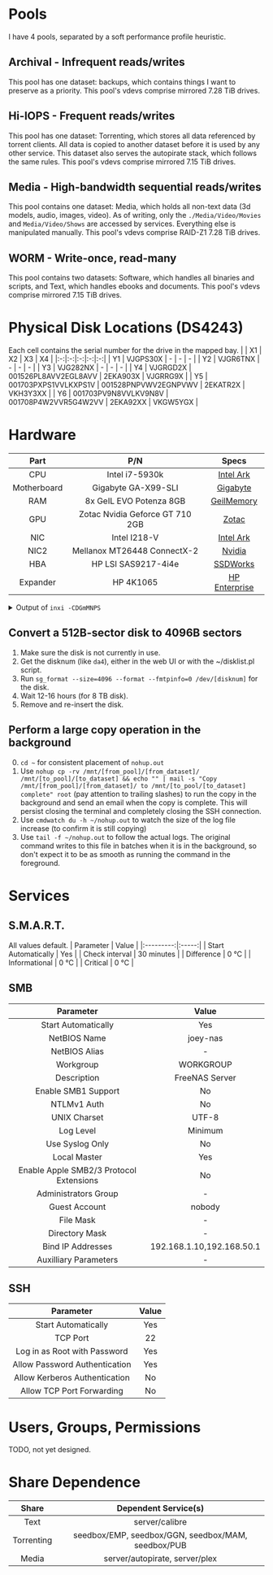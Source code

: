 # Pools
I have 4 pools, separated by a soft performance profile heuristic.
## Archival - Infrequent reads/writes
This pool has one dataset: backups, which contains things I want to preserve as a priority.
This pool's vdevs comprise mirrored 7.28 TiB drives.
## Hi-IOPS - Frequent reads/writes
This pool has one dataset: Torrenting, which stores all data referenced by torrent clients. All data is copied to another dataset before it is used by any other service. This dataset also serves the autopirate stack, which follows the same rules. 
This pool's vdevs comprise mirrored 7.15 TiB drives.
## Media - High-bandwidth sequential reads/writes
This pool contains one dataset: Media, which holds all non-text data (3d models, audio, images, video). As of writing, only the `./Media/Video/Movies` and `Media/Video/Shows` are accessed by services. Everything else is manipulated manually.
This pool's vdevs comprise RAID-Z1 7.28 TiB drives.
## WORM - Write-once, read-many
This pool contains two datasets: Software, which handles all binaries and scripts, and Text, which handles ebooks and documents.
This pool's vdevs comprise mirrored 7.15 TiB drives.

# Physical Disk Locations (DS4243)
Each cell contains the serial number for the drive in the mapped bay.
|  | X1 | X2 | X3 | X4 |
|:-:|:-:|:-:|:-:|:-:|
| Y1 | VJGPS30X             | -                    | - | - | 
| Y2 | VJGR6TNX             | -                    | - | - | 
| Y3 | VJG282NX             | -                    | - | - | 
| Y4 | VJGRGD2X             | 001526PL8AVV2EGL8AVV | 2EKA903X | VJGRRG9X |
| Y5 | 001703PXPS1VVLKXPS1V | 001528PNPVWV2EGNPVWV | 2EKATR2X | VKH3Y3XX |
| Y6 | 001703PV9N8VVLKV9N8V | 001708P4W2VVR5G4W2VV | 2EKA92XX | VKGW5YGX |

# Hardware
| Part | P/N | Specs |
|:----:|:---:|:-----:|
| CPU | Intel i7-5930k | [Intel Ark](https://www.intel.com/content/www/us/en/products/sku/82931/intel-core-i75930k-processor-15m-cache-up-to-3-70-ghz/specifications.html) |
| Motherboard | Gigabyte GA-X99-SLI | [Gigabyte](https://www.gigabyte.com/Motherboard/GA-X99-SLI-rev-10/sp#sp) |
| RAM | 8x GeIL EVO Potenza 8GB | [GeilMemory](http://www.geilmemory.com/product/?id=22) |
| GPU | Zotac Nvidia Geforce GT 710 2GB | [Zotac](https://www.zotac.com/us/product/graphics_card/geforce%C2%AE-gt-710-2gb) |
| NIC | Intel I218-V | [Intel Ark](https://ark.intel.com/content/www/us/en/ark/products/71305/intel-ethernet-connection-i218v.html)
| NIC2 | Mellanox MT26448 ConnectX-2 | [Nvidia](https://network.nvidia.com/related-docs/prod_adapter_cards/ConnectX-2_QSFP_IB_and_%20SFP_10GigE_Card_User_Manual_MHZH29.pdf)
| HBA | HP LSI SAS9217-4i4e | [SSDWorks](https://www.ssdworks.com/datasheets/LSI_SAS9217-4i4e_PB.pdf) |
| Expander | HP 4K1065 | [HP Enterprise](https://support.hpe.com/hpesc/public/docDisplay?docId=emr_na-c04495958) |

<details>
<summary>Output of <code>inxi -CDGmMNPS</code></summary>
<pre><code>
System:    Host: joey-nas.local Kernel: FreeBSD 12.2-RELEASE-p3 amd64 bits: 64 Console: tty pts/0 OS: FreeBSD 12.2-RELEASE-p3 
Machine:   Type: Desktop Mobo: Gigabyte model: X99-SLI-CF v: x.x serial: N/A UEFI: American Megatrends v: F24a rev: 5.6 
           date: 01/11/2018 
Memory:    RAM: total: 63.79 GiB used: 62.25 GiB (97.6%) 
           Array-1: capacity: 512 GiB note: check slots: 8 EC: None 
           Device-1: DIMM_A1 size: 8 GiB speed: 2133 MT/s 
           Device-2: DIMM_A2 size: 8 GiB speed: 2133 MT/s 
           Device-3: DIMM_B1 size: 8 GiB speed: 2133 MT/s 
           Device-4: DIMM_B2 size: 8 GiB speed: 2133 MT/s 
           Device-5: DIMM_C1 size: 8 GiB speed: 2133 MT/s 
           Device-6: DIMM_C2 size: 8 GiB speed: 2133 MT/s 
           Device-7: DIMM_D1 size: 8 GiB speed: 2133 MT/s 
           Device-8: DIMM_D2 size: 8 GiB speed: 2133 MT/s 
CPU:       Info: 12-Core model: Intel Core i7-5930K bits: 64 type: MCP cache: L2: 1.5 MiB note: check 
           Speed: 3500 MHz min/max: N/A Core speed (MHz): N/A 
Graphics:  Device-1: NVIDIA GK208B [GeForce GT 710] driver: vgapci 
           Display: server: No display server data found. Headless machine? tty: 177x51 
           Message: Unable to show advanced data. Required tool glxinfo missing. 
Network:   Device-1: Intel Ethernet I218-V driver: em 
           Device-2: Mellanox MT26448 [ConnectX EN 10GigE PCIe 2.0 5GT/s] driver: mlx4_core 
Drives:    Local Storage: total: raw: 123.17 TiB usable: 85.52 TiB used: 26.49 TiB (31.0%) 
           ID-1: /dev/ada0 vendor: Intel model: SSDSCKGW080A4 DC31 size: 74.53 GiB scheme: GPT 
           ID-2: /dev/da0 vendor: Western Digital model: ATA WDC WD80EZAZ-11T 0A83 size: 7.28 TiB scheme: GPT 
           ID-3: /dev/da1 vendor: Seagate model: ATA ST8000DM004-2CX1 0001 size: 7.28 TiB scheme: GPT 
           ID-4: /dev/da10 vendor: HGST (Hitachi) model: HUH728080AL4200 A7D8 size: 7.28 TiB scheme: GPT 
           ID-5: /dev/da11 vendor: Hitachi model: HUH72808CLAR8000 M7K0 size: 7.28 TiB scheme: GPT 
           ID-6: /dev/da12 vendor: Hitachi model: HUH72808CLAR8000 M7K0 size: 7.28 TiB 
           ID-7: /dev/da13 vendor: HGST (Hitachi) model: H7280A520SUN8.0T PD51 size: 7.15 TiB 
           ID-8: /dev/da14 vendor: Hitachi model: HUH72808CLAR8000 M7K0 size: 7.28 TiB scheme: GPT 
           ID-9: /dev/da15 vendor: Hitachi model: HUH72808CLAR8000 M7K0 size: 7.28 TiB scheme: GPT 
           ID-10: /dev/da16 vendor: Hitachi model: HUH72808CLAR8000 M7K0 size: 7.28 TiB 
           ID-11: /dev/da2 vendor: HGST (Hitachi) model: H7280A520SUN8.0T PD51 size: 7.15 TiB scheme: GPT 
           ID-12: /dev/da3 vendor: HGST (Hitachi) model: H7280A520SUN8.0T PD51 size: 7.15 TiB scheme: GPT 
           ID-13: /dev/da4 vendor: HGST (Hitachi) model: HUH728080AL4200 A7D8 size: 7.28 TiB scheme: GPT 
           ID-14: /dev/da5 vendor: Hitachi model: HUH72808CLAR8000 M7K0 size: 7.28 TiB scheme: GPT 
           ID-15: /dev/da6 vendor: HGST (Hitachi) model: H7280A520SUN8.0T PAG1 size: 7.15 TiB scheme: GPT 
           ID-16: /dev/da7 vendor: HGST (Hitachi) model: H7280A520SUN8.0T PAG1 size: 7.15 TiB scheme: GPT 
           ID-17: /dev/da8 vendor: HGST (Hitachi) model: HUH728080AL4200 A7D8 size: 7.28 TiB scheme: GPT 
           ID-18: /dev/da9 vendor: Hitachi model: HUH72808CLAR8000 M7K0 size: 7.28 TiB scheme: GPT 
Partition: ID-1: / size: 62.24 GiB used: 26.84 GiB (43.1%) fs: zfs logical: freenas-boot/ROOT/FreeNAS-12.0-U2 
           ID-2: swap-1 size: 2 GiB used: 0 KiB (0.0%) fs: swap dev: /dev/mirror/swap0.eli 
           ID-3: swap-2 size: 2 GiB used: 0 KiB (0.0%) fs: swap dev: /dev/mirror/swap1.eli 
           ID-4: swap-3 size: 2 GiB used: 0 KiB (0.0%) fs: swap dev: /dev/mirror/swap2.eli 
           ID-5: swap-4 size: 2 GiB used: 0 KiB (0.0%) fs: swap dev: /dev/mirror/swap3.eli 
           ID-6: swap-5 size: 2 GiB used: 0 KiB (0.0%) fs: swap dev: /dev/mirror/swap4.eli
</code></pre>
</details>

## Convert a 512B-sector disk to 4096B sectors
1. Make sure the disk is not currently in use. 
2. Get the disknum (like `da4`), either in the web UI or with the ~/disklist.pl script.
3. Run `sg_format --size=4096 --format --fmtpinfo=0 /dev/[disknum]` for the disk.
4. Wait 12-16 hours (for 8 TB disk).
5. Remove and re-insert the disk.

## Perform a large copy operation in the background
0. `cd ~` for consistent placement of `nohup.out`
1. Use `nohup cp -rv /mnt/[from_pool]/[from_dataset]/ /mnt/[to_pool]/[to_dataset] && echo "" | mail -s "Copy /mnt/[from_pool]/[from_dataset]/ to /mnt/[to_pool/[to_dataset] complete" root` (pay attention to trailing slashes) to run the copy in the background and send an email when the copy is complete. This will persist closing the terminal and completely closing the SSH connection.
2. Use `cmdwatch du -h ~/nohup.out` to watch the size of the log file increase (to confirm it is still copying)
3. Use `tail -f ~/nohup.out` to follow the actual logs. The original command writes to this file in batches when it is in the background, so don't expect it to be as smooth as running the command in the foreground.

# Services
## S.M.A.R.T.
All values default. 
| Parameter | Value |
|:---------:|:-----:|
| Start Automatically | Yes |
| Check interval | 30 minutes |
| Difference | 0 &deg;C |
| Informational | 0 &deg;C |
| Critical | 0 &deg;C |

## SMB
| Parameter | Value |
|:---------:|:-----:|
| Start Automatically | Yes |
| NetBIOS Name | joey-nas |
| NetBIOS Alias | - |
| Workgroup | WORKGROUP |
| Description | FreeNAS Server |
| Enable SMB1 Support | No |
| NTLMv1 Auth | No |
| UNIX Charset | UTF-8 | 
| Log Level | Minimum |
| Use Syslog Only | No |
| Local Master | Yes |
| Enable Apple SMB2/3 Protocol Extensions | No |
| Administrators Group | - |
| Guest Account | nobody |
| File Mask | - |
| Directory Mask | - |
| Bind IP Addresses | 192.168.1.10,192.168.50.1 |
| Auxilliary Parameters | - |

## SSH
| Parameter | Value |
|:---------:|:-----:|
| Start Automatically | Yes |
| TCP Port | 22 |
| Log in as Root with Password | Yes |
| Allow Password Authentication | Yes |
| Allow Kerberos Authentication | No |
| Allow TCP Port Forwarding | No |

# Users, Groups, Permissions
TODO, not yet designed.

# Share Dependence
| Share      | Dependent Service(s) |
|:----------:|:-----------------:|
| Text       | server/calibre |
| Torrenting | seedbox/EMP, seedbox/GGN, seedbox/MAM, seedbox/PUB |
| Media      | server/autopirate, server/plex |